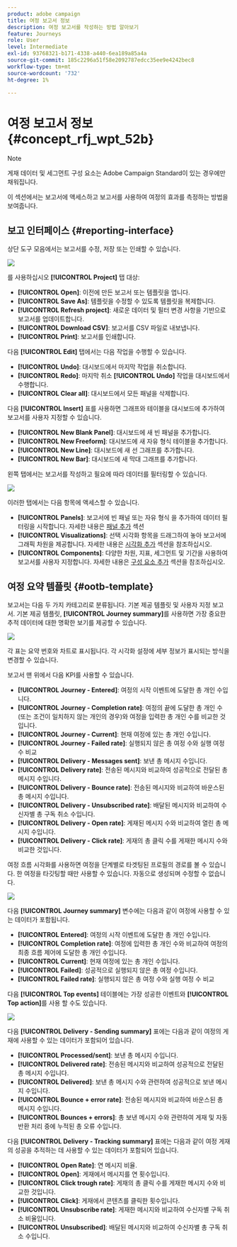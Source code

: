 ```yaml
---
product: adobe campaign
title: 여정 보고서 정보
description: 여정 보고서를 작성하는 방법 알아보기
feature: Journeys
role: User
level: Intermediate
exl-id: 93768321-b171-4338-a440-6ea189a85a4a
source-git-commit: 185c2296a51f58e2092787edcc35ee9e4242bec8
workflow-type: tm+mt
source-wordcount: '732'
ht-degree: 1%

---
```


# 여정 보고서 정보 {#concept_rfj_wpt_52b}

>[!NOTE]
>
>게재 데이터 및 세그먼트 구성 요소는 Adobe Campaign Standard이 있는 경우에만 채워집니다.

이 섹션에서는 보고서에 액세스하고 보고서를 사용하여 여정의 효과를 측정하는 방법을 보여줍니다.

## 보고 인터페이스 {#reporting-interface}

상단 도구 모음에서는 보고서를 수정, 저장 또는 인쇄할 수 있습니다.

![](../assets/dynamic_report_toolbar.png)

를 사용하십시오 **[!UICONTROL Project]** 탭 대상:

* **[!UICONTROL Open]**: 이전에 만든 보고서 또는 템플릿을 엽니다.
* **[!UICONTROL Save As]**: 템플릿을 수정할 수 있도록 템플릿을 복제합니다.
* **[!UICONTROL Refresh project]**: 새로운 데이터 및 필터 변경 사항을 기반으로 보고서를 업데이트합니다.
* **[!UICONTROL Download CSV]**: 보고서를 CSV 파일로 내보냅니다.
* **[!UICONTROL Print]**: 보고서를 인쇄합니다.

다음 **[!UICONTROL Edit]** 탭에서는 다음 작업을 수행할 수 있습니다.

* **[!UICONTROL Undo]**: 대시보드에서 마지막 작업을 취소합니다.
* **[!UICONTROL Redo]**: 마지막 취소 **[!UICONTROL Undo]** 작업을 대시보드에서 수행합니다.
* **[!UICONTROL Clear all]**: 대시보드에서 모든 패널을 삭제합니다.

다음 **[!UICONTROL Insert]** 표를 사용하면 그래프와 테이블을 대시보드에 추가하여 보고서를 사용자 지정할 수 있습니다.

* **[!UICONTROL New Blank Panel]**: 대시보드에 새 빈 패널을 추가합니다.
* **[!UICONTROL New Freeform]**: 대시보드에 새 자유 형식 테이블을 추가합니다.
* **[!UICONTROL New Line]**: 대시보드에 새 선 그래프를 추가합니다.
* **[!UICONTROL New Bar]**: 대시보드에 새 막대 그래프를 추가합니다.

왼쪽 탭에서는 보고서를 작성하고 필요에 따라 데이터를 필터링할 수 있습니다.

![](../assets/dynamic_report_interface.png)

이러한 탭에서는 다음 항목에 액세스할 수 있습니다.

* **[!UICONTROL Panels]**: 보고서에 빈 패널 또는 자유 형식 을 추가하여 데이터 필터링을 시작합니다. 자세한 내용은 [패널 추가](../reporting/creating-your-journey-reports.md#adding-panels) 섹션
* **[!UICONTROL Visualizations]**: 선택 시각화 항목을 드래그하여 놓아 보고서에 그래픽 차원을 제공합니다. 자세한 내용은 [시각화 추가](../reporting/creating-your-journey-reports.md#adding-visualizations) 섹션을 참조하십시오.
* **[!UICONTROL Components]**: 다양한 차원, 지표, 세그먼트 및 기간을 사용하여 보고서를 사용자 지정합니다. 자세한 내용은 [구성 요소 추가](../reporting/creating-your-journey-reports.md#adding-components) 섹션을 참조하십시오.

## 여정 요약 템플릿 {#ootb-template}

보고서는 다음 두 가지 카테고리로 분류됩니다. 기본 제공 템플릿 및 사용자 지정 보고서.
기본 제공 템플릿, **[!UICONTROL Journey summary]**&#x200B;를 사용하면 가장 중요한 추적 데이터에 대한 명확한 보기를 제공할 수 있습니다.

![](../assets/dynamic_report_journey_8.png)

각 표는 요약 번호와 차트로 표시됩니다. 각 시각화 설정에 세부 정보가 표시되는 방식을 변경할 수 있습니다.

보고서 맨 위에서 다음 KPI를 사용할 수 있습니다.

* **[!UICONTROL Journey - Entered]**: 여정의 시작 이벤트에 도달한 총 개인 수입니다.
* **[!UICONTROL Journey - Completion rate]**: 여정의 끝에 도달한 총 개인 수(또는 조건이 일치하지 않는 개인의 경우)와 여정을 입력한 총 개인 수를 비교한 것입니다.
* **[!UICONTROL Journey - Current]**: 현재 여정에 있는 총 개인 수입니다.
* **[!UICONTROL Journey - Failed rate]**: 실행되지 않은 총 여정 수와 실행 여정 수 비교
* **[!UICONTROL Delivery - Messages sent]**: 보낸 총 메시지 수입니다.
* **[!UICONTROL Delivery rate]**: 전송된 메시지와 비교하여 성공적으로 전달된 총 메시지 수입니다.
* **[!UICONTROL Delivery - Bounce rate]**: 전송된 메시지와 비교하여 바운스된 총 메시지 수입니다.
* **[!UICONTROL Delivery - Unsubscribed rate]**: 배달된 메시지와 비교하여 수신자별 총 구독 취소 수입니다.
* **[!UICONTROL Delivery - Open rate]**: 게재된 메시지 수와 비교하여 열린 총 메시지 수입니다.
* **[!UICONTROL Delivery - Click rate]**: 게재의 총 클릭 수를 게재한 메시지 수와 비교한 것입니다.

여정 흐름 시각화를 사용하면 여정을 단계별로 타겟팅된 프로필의 경로를 볼 수 있습니다. 한 여정을 타깃팅할 때만 사용할 수 있습니다. 자동으로 생성되며 수정할 수 없습니다.

![](../assets/dynamic_report_journey_10.png)

다음 **[!UICONTROL Journey summary]** 변수에는 다음과 같이 여정에 사용할 수 있는 데이터가 포함됩니다.

* **[!UICONTROL Entered]**: 여정의 시작 이벤트에 도달한 총 개인 수입니다.
* **[!UICONTROL Completion rate]**: 여정에 입력한 총 개인 수와 비교하여 여정의 최종 흐름 제어에 도달한 총 개인 수입니다.
* **[!UICONTROL Current]**: 현재 여정에 있는 총 개인 수입니다.
* **[!UICONTROL Failed]**: 성공적으로 실행되지 않은 총 여정 수입니다.
* **[!UICONTROL Failed rate]**: 실행되지 않은 총 여정 수와 실행 여정 수 비교

다음 **[!UICONTROL Top events]** 테이블에는 가장 성공한 이벤트와 **[!UICONTROL Top action]**&#x200B;를 사용 할 수도 있습니다.

![](../assets/dynamic_report_journey_11.png)

다음 **[!UICONTROL Delivery - Sending summary]** 표에는 다음과 같이 여정의 게재에 사용할 수 있는 데이터가 포함되어 있습니다.

* **[!UICONTROL Processed/sent]**: 보낸 총 메시지 수입니다.
* **[!UICONTROL Delivered rate]**: 전송된 메시지와 비교하여 성공적으로 전달된 총 메시지 수입니다.
* **[!UICONTROL Delivered]**: 보낸 총 메시지 수와 관련하여 성공적으로 보낸 메시지 수입니다.
* **[!UICONTROL Bounce + error rate]**: 전송된 메시지와 비교하여 바운스된 총 메시지 수입니다.
* **[!UICONTROL Bounces + errors]**: 총 보낸 메시지 수와 관련하여 게재 및 자동 반환 처리 중에 누적된 총 오류 수입니다.

다음 **[!UICONTROL Delivery - Tracking summary]** 표에는 다음과 같이 여정 게재의 성공을 추적하는 데 사용할 수 있는 데이터가 포함되어 있습니다.

* **[!UICONTROL Open Rate]**: 연 메시지 비율.
* **[!UICONTROL Open]**: 게재에서 메시지를 연 횟수입니다.
* **[!UICONTROL Click trough rate]**: 게재의 총 클릭 수를 게재한 메시지 수와 비교한 것입니다.
* **[!UICONTROL Click]**: 게재에서 콘텐츠를 클릭한 횟수입니다.
* **[!UICONTROL Unsubscribe rate]**: 게재한 메시지와 비교하여 수신자별 구독 취소 비율입니다.
* **[!UICONTROL Unsubscribed]**: 배달된 메시지와 비교하여 수신자별 총 구독 취소 수입니다.
